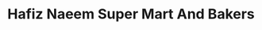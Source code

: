 ---
title: "Hafiz Naeem Super Mart And Bakers"
url: /karachi/hafiz-naeem-super-mart-and-bakers/
shop: bakery
---